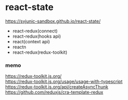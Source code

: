 # react-state

https://svjunic-sandbox.github.io/react-state/

- react-redux(connect)
- react-redux(hooks api)
- react(context api)
- reactn
- react-redux(redux-toolkit)

### memo
https://redux-toolkit.js.org/  
https://redux-toolkit.js.org/usage/usage-with-typescript  
https://redux-toolkit.js.org/api/createAsyncThunk  
https://github.com/reduxjs/cra-template-redux
